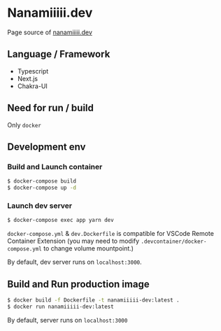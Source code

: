 # Nanamiiiii.dev
Page source of [nanamiiiii.dev](https://nanamiiiii.dev)

## Language / Framework
- Typescript
- Next.js
- Chakra-UI

## Need for run / build
Only `docker`

## Development env
### Build and Launch container
```sh
$ docker-compose build
$ docker-compose up -d
```

### Launch dev server
```sh
$ docker-compose exec app yarn dev
```

`docker-compose.yml` & `dev.Dockerfile` is compatible for VSCode Remote Container Extension (you may need to modify `.devcontainer/docker-compose.yml` to change volume mountpoint.)

By default, dev server runs on `localhost:3000`.

## Build and Run production image
```sh
$ docker build -f Dockerfile -t nanamiiiii-dev:latest .
$ docker run nanamiiiii-dev:latest
```
By default, server runs on `localhost:3000`
